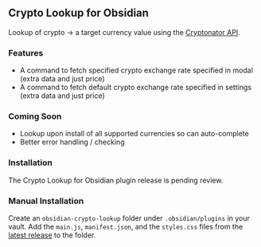 ## Crypto Lookup for Obsidian
Lookup of crypto -> a target currency value using the [Cryptonator API](https://www.cryptonator.com/api).

### Features
- A command to fetch specified crypto exchange rate specified in modal (extra data and just price) 
- A command to fetch default crypto exchange rate specified in settings (extra data and just price) 

### Coming Soon
- Lookup upon install of all supported currencies so can auto-complete
- Better error handling / checking 

### Installation
The Crypto Lookup for Obsidian plugin release is pending review.

### Manual Installation
Create an `obsidian-crypto-lookup` folder under `.obsidian/plugins` in your vault. Add the
`main.js`, `manifest.json`, and the `styles.css` files from the
[latest release](https://github.com/kinabalu/obsidian-crypto-lookup/releases) to the folder.
